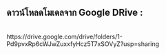 ## ดาวน์โหลดโมเดลจาก Google DRive :
<br />
https://drive.google.com/drive/folders/1-Pd9pvxRp6cWJwZuxxfyHcz5T7xSOVyZ?usp=sharing